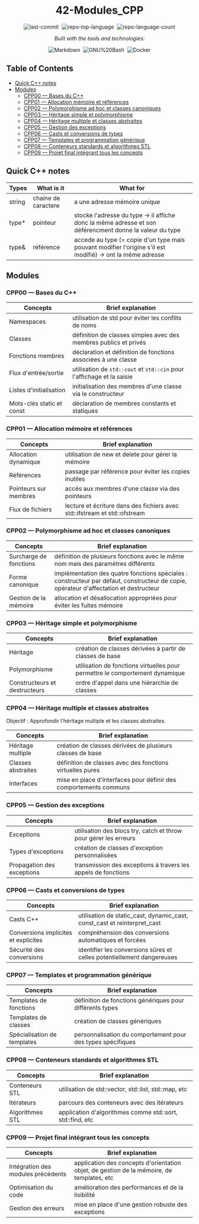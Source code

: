 <div align="center" class="text-center">
  <h1>42-Modules_CPP</h1>
  
  <img alt="last-commit" src="https://img.shields.io/github/last-commit/socallmebertille/42-Modules_CPP?style=flat&amp;logo=git&amp;logoColor=white&amp;color=0080ff" class="inline-block mx-1" style="margin: 0px 2px;">
  <img alt="repo-top-language" src="https://img.shields.io/github/languages/top/socallmebertille/42-Modules_CPP?style=flat&amp;color=0080ff" class="inline-block mx-1" style="margin: 0px 2px;">
  <img alt="repo-language-count" src="https://img.shields.io/github/languages/count/socallmebertille/42-Modules_CPP?style=flat&amp;color=0080ff" class="inline-block mx-1" style="margin: 0px 2px;">
  <p><em>Built with the tools and technologies:</em></p>
  <img alt="Markdown" src="https://img.shields.io/badge/Markdown-000000.svg?style=flat&amp;logo=Markdown&amp;logoColor=white" class="inline-block mx-1" style="margin: 0px 2px;">
  <img alt="GNU%20Bash" src="https://img.shields.io/badge/GNU%20Bash-4EAA25.svg?style=flat&amp;logo=GNU-Bash&amp;logoColor=white" class="inline-block mx-1" style="margin: 0px 2px;">
  <img alt="Docker" src="https://img.shields.io/badge/%20c++%20-00599C" class="inline-block mx-1" style="margin: 0px 2px;">
</div>

<h2>Table of Contents</h2>
<ul class="list-disc pl-4 my-0">
  <li class="my-0"><a href="#quick-c++-notes">Quick C++ notes</a></li>
  <li class="my-0"><a href="#modules">Modules</a>
  <ul class="list-disc pl-4 my-0">
    <li class="my-0"><a href="#cpp00--bases-du-c">CPP00 — Bases du C++</a></li>
    <li class="my-0"><a href="#cpp01--allocation-mémoire-et-références">CPP01 — Allocation mémoire et références</a></li>
    <li class="my-0"><a href="#cpp02--polymorphisme-ad-hoc-et-classes-canoniques">CPP02 — Polymorphisme ad hoc et classes canoniques</a></li>
    <li class="my-0"><a href="#cpp03--héritage-simple-et-polymorphisme">CPP03 — Héritage simple et polymorphisme</a></li>
    <li class="my-0"><a href="#cpp04--héritage-multiple-et-classes-abstraites">CPP04 — Héritage multiple et classes abstraites</a></li>
    <li class="my-0"><a href="#cpp05--gestion-des-exceptions">CPP05 — Gestion des exceptions</a></li>
    <li class="my-0"><a href="#cpp06--casts-et-conversions-de-types">CPP06 — Casts et conversions de types</a></li>
    <li class="my-0"><a href="#cpp07--templates-et-programmation-générique">CPP07 — Templates et programmation générique</a></li>
    <li class="my-0"><a href="#cpp08--conteneurs-standards-et-algorithmes-STL">CPP08 — Conteneurs standards et algorithmes STL</a></li>
    <li class="my-0"><a href="#cpp09--projet-final-intégrant-tous-les-concepts">CPP09 — Projet final intégrant tous les concepts</a></li>
  </ul>
  </li>
</ul>

## Quick C++ notes

| Types | What is it | What for |
|---|---|---|
| string | chaine de caractere | a une adresse mémoire unique |
| type* | pointeur | stocke l'adresse du type → il affiche donc la même adresse et son déférencment donne la valeur du type |
| type& | référence | accede au type (= copie d'un type mais pouvant modifier l'origine s'il est modifié) → ont la même adresse |

## Modules

### CPP00 — Bases du C++

| Concepts | Brief explanation |
|---|---|
| Namespaces | utilisation de std pour éviter les conflits de noms |
| Classes | définition de classes simples avec des membres publics et privés |
| Fonctions membres | déclaration et définition de fonctions associées à une classe |
| Flux d'entrée/sortie | utilisation de `std::cout` et `std::cin` pour l'affichage et la saisie |
| Listes d'initialisation | initialisation des membres d'une classe via le constructeur |
| Mots-clés static et const | déclaration de membres constants et statiques |

### CPP01 — Allocation mémoire et références

| Concepts | Brief explanation |
|---|---|
| Allocation dynamique | utilisation de new et delete pour gérer la mémoire |
| Références | passage par référence pour éviter les copies inutiles |
| Pointeurs sur membres | accès aux membres d'une classe via des pointeurs |
| Flux de fichiers | lecture et écriture dans des fichiers avec std::ifstream et std::ofstream |

### CPP02 — Polymorphisme ad hoc et classes canoniques

| Concepts | Brief explanation |
|---|---|
| Surcharge de fonctions | définition de plusieurs fonctions avec le même nom mais des paramètres différents |
| Forme canonique | implémentation des quatre fonctions spéciales : constructeur par défaut, constructeur de copie, opérateur d'affectation et destructeur |
| Gestion de la mémoire | allocation et désallocation appropriées pour éviter les fuites mémoire |

### CPP03 — Héritage simple et polymorphisme

| Concepts | Brief explanation |
|---|---|
| Héritage | création de classes dérivées à partir de classes de base |
| Polymorphisme | utilisation de fonctions virtuelles pour permettre le comportement dynamique |
| Constructeurs et destructeurs | ordre d'appel dans une hiérarchie de classes |

### CPP04 — Héritage multiple et classes abstraites
Objectif : Approfondir l'héritage multiple et les classes abstraites.

| Concepts | Brief explanation |
|---|---|
| Héritage multiple | création de classes dérivées de plusieurs classes de base |
| Classes abstraites | définition de classes avec des fonctions virtuelles pures |
| Interfaces | mise en place d'interfaces pour définir des comportements communs |

### CPP05 — Gestion des exceptions

| Concepts | Brief explanation |
|---|---|
| Exceptions | utilisation des blocs try, catch et throw pour gérer les erreurs |
| Types d'exceptions | création de classes d'exception personnalisées |
| Propagation des exceptions | transmission des exceptions à travers les appels de fonctions |

### CPP06 — Casts et conversions de types

| Concepts | Brief explanation |
|---|---|
| Casts C++ | utilisation de static_cast, dynamic_cast, const_cast et reinterpret_cast |
| Conversions implicites et explicites | compréhension des conversions automatiques et forcées |
| Sécurité des conversions | identifier les conversions sûres et celles potentiellement dangereuses |

### CPP07 — Templates et programmation générique

| Concepts | Brief explanation |
|---|---|
| Templates de fonctions | définition de fonctions génériques pour différents types |
| Templates de classes | création de classes génériques |
| Spécialisation de templates | personnalisation du comportement pour des types spécifiques |

### CPP08 — Conteneurs standards et algorithmes STL

| Concepts | Brief explanation |
|---|---|
| Conteneurs STL | utilisation de std::vector, std::list, std::map, etc |
| Itérateurs | parcours des conteneurs avec des itérateurs |
| Algorithmes STL | application d'algorithmes comme std::sort, std::find, etc |

### CPP09 — Projet final intégrant tous les concepts

| Concepts | Brief explanation |
|---|---|
| Intégration des modules précédents | application des concepts d'orientation objet, de gestion de la mémoire, de templates, etc |
| Optimisation du code | amélioration des performances et de la lisibilité |
| Gestion des erreurs | mise en place d'une gestion robuste des exceptions |
